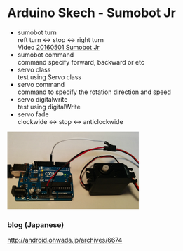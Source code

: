 # Arduino Skech - Sumobot Jr

- sumobot turn <br/>
  reft turn <-> stop <-> right turn <br/>
  Video [20160501 Sumobot Jr](https://www.youtube.com/watch?v=96kZ15I-gVY) <br/>
- sumobot command <br/>
  command specify forward, backward or etc
- servo class <br/>
  test using Servo class <br/>
- servo command <br/>
  command to specify the rotation direction and speed <br/>
- servo digitalwrite <br/>
  test using digitalWrite <br/>
- servo fade <br/>
  clockwide <-> stop <-> anticlockwide <br/>

<img src="https://github.com/FabLabKannai/SumobotJr/blob/master/docs/arduino_servo.png" width="300" /> <br/>

### blog (Japanese)
http://android.ohwada.jp/archives/6674
